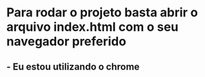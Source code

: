 # Para rodar o projeto basta abrir o arquivo index.html com o seu navegador preferido

## - Eu estou utilizando o chrome
